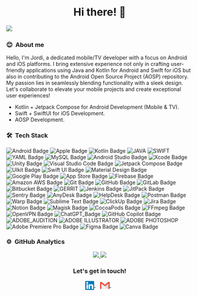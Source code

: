 <div align="center">
<h1 align="center">Hi there! 👋</h1>
</div>
<img src="https://media.licdn.com/dms/image/C4D16AQFzf_ClC_PNew/profile-displaybackgroundimage-shrink_350_1400/0/1623751473734?e=1714003200&v=beta&t=-n4Hbu78G_pFtMCB3OWqyM6A6WYQBu-c89ED80l3Llk">

### 😊 &nbsp;About me

Hello, I'm Jordi, a dedicated mobile/TV developer with a focus on Android and iOS platforms. I bring extensive experience not only in crafting user-friendly applications using Java and Kotlin for Android and Swift for iOS but also in contributing to the Android Open Source Project (AOSP) repository. My passion lies in seamlessly blending functionality with a sleek design. Let's collaborate to elevate your mobile projects and create exceptional user experiences!

- Kotlin + Jetpack Compose for Android Development (Mobile & TV).
- Swift + SwiftUI for iOS Development.
- AOSP Development.

### 🛠️ &nbsp;Tech Stack

![Android Badge](https://img.shields.io/badge/Android-34A853?logo=android&logoColor=fff&style=for-the-badge)
![Apple Badge](https://img.shields.io/badge/Apple-000?logo=apple&logoColor=fff&style=for-the-badge)
![Kotlin Badge](https://img.shields.io/badge/Kotlin-7F52FF?logo=kotlin&logoColor=fff&style=for-the-badge)
![JAVA](https://img.shields.io/badge/Java-ED8B00?style=for-the-badge&logo=openjdk&logoColor=white)
![SWIFT](https://img.shields.io/badge/Swift-fe8c40?style=for-the-badge&logo=swift&logoColor=white)
![YAML Badge](https://img.shields.io/badge/YAML-CB171E?logo=yaml&logoColor=fff&style=for-the-badge)
![MySQL Badge](https://img.shields.io/badge/MySQL-4479A1?logo=mysql&logoColor=fff&style=for-the-badge)
![Android Studio Badge](https://img.shields.io/badge/Android%20Studio-3DDC84?logo=androidstudio&logoColor=fff&style=for-the-badge)
![Xcode Badge](https://img.shields.io/badge/Xcode-147EFB?logo=xcode&logoColor=fff&style=for-the-badge)
![Unity Badge](https://img.shields.io/badge/Unity-000?logo=unity&logoColor=fff&style=for-the-badge)
![Visual Studio Code Badge](https://img.shields.io/badge/Visual%20Studio%20Code-007ACC?logo=visualstudiocode&logoColor=fff&style=for-the-badge)
![Jetpack Compose Badge](https://img.shields.io/badge/Jetpack%20Compose-4285F4?logo=jetpackcompose&logoColor=fff&style=for-the-badge)
![UIkit Badge](https://img.shields.io/badge/UIkit-2396F3?logo=uikit&logoColor=fff&style=for-the-badge)
![Swift UI Badge](https://img.shields.io/badge/Swift_UI-F05138?logo=swift&logoColor=fff&style=for-the-badge)
![Material Design Badge](https://img.shields.io/badge/Material%20Design-757575?logo=materialdesign&logoColor=fff&style=for-the-badge)
![Google Play Badge](https://img.shields.io/badge/Google%20Play-414141?logo=googleplay&logoColor=fff&style=for-the-badge)
![App Store Badge](https://img.shields.io/badge/App%20Store-0D96F6?logo=appstore&logoColor=fff&style=for-the-badge)
![Firebase Badge](https://img.shields.io/badge/Firebase-FFCA28?logo=firebase&logoColor=000&style=for-the-badge)
![Amazon AWS Badge](https://img.shields.io/badge/Amazon%20AWS-232F3E?logo=amazonaws&logoColor=fff&style=for-the-badge)
![Git Badge](https://img.shields.io/badge/Git-F05032?logo=git&logoColor=fff&style=for-the-badge)
![GitHub Badge](https://img.shields.io/badge/GitHub-181717?logo=github&logoColor=fff&style=for-the-badge)
![GitLab Badge](https://img.shields.io/badge/GitLab-FC6D26?logo=gitlab&logoColor=fff&style=for-the-badge)
![Bitbucket Badge](https://img.shields.io/badge/Bitbucket-0052CC?logo=bitbucket&logoColor=fff&style=for-the-badge)
![GERRIT](https://img.shields.io/badge/Gerrit-caff28?style=for-the-badge&logo=gerrit&logoColor=black)
![Jenkins Badge](https://img.shields.io/badge/Jenkins-D24939?logo=jenkins&logoColor=fff&style=for-the-badge)
![JitPack Badge](https://img.shields.io/badge/JitPack-000?logo=jitpack&logoColor=fff&style=for-the-badge)
![Sentry Badge](https://img.shields.io/badge/Sentry-362D59?logo=sentry&logoColor=fff&style=for-the-badge)
![AnyDesk Badge](https://img.shields.io/badge/AnyDesk-EF443B?logo=anydesk&logoColor=fff&style=for-the-badge)
![HelpDesk Badge](https://img.shields.io/badge/HelpDesk-2FC774?logo=helpdesk&logoColor=fff&style=for-the-badge)
![Postman Badge](https://img.shields.io/badge/Postman-FF6C37?logo=postman&logoColor=fff&style=for-the-badge)
![Warp Badge](https://img.shields.io/badge/Warp-01A4FF?logo=warp&logoColor=fff&style=for-the-badge)
![Sublime Text Badge](https://img.shields.io/badge/Sublime%20Text-FF9800?logo=sublimetext&logoColor=fff&style=for-the-badge)
![ClickUp Badge](https://img.shields.io/badge/ClickUp-7B68EE?logo=clickup&logoColor=fff&style=for-the-badge)
![Jira Badge](https://img.shields.io/badge/Jira-0052CC?logo=jira&logoColor=fff&style=for-the-badge)
![Notion Badge](https://img.shields.io/badge/Notion-000?logo=notion&logoColor=fff&style=for-the-badge)
![Magisk Badge](https://img.shields.io/badge/Magisk-00AF9C?logo=magisk&logoColor=fff&style=for-the-badge)
![CocoaPods Badge](https://img.shields.io/badge/CocoaPods-E32?logo=cocoapods&logoColor=fff&style=for-the-badge)
![FFmpeg Badge](https://img.shields.io/badge/FFmpeg-007808?logo=ffmpeg&logoColor=fff&style=for-the-badge)
![OpenVPN Badge](https://img.shields.io/badge/OpenVPN-EA7E20?logo=openvpn&logoColor=fff&style=for-the-badge)
![ChatGPT_Badge](https://img.shields.io/badge/Chat_GPT-412991?logo=openai&logoColor=fff&style=for-the-badge)
![GitHub Copilot Badge](https://img.shields.io/badge/GitHub%20Copilot-000?logo=githubcopilot&logoColor=fff&style=for-the-badge)
![ADOBE_AUDITION](https://img.shields.io/badge/Adobe_Audition-99F.svg?style=for-the-badge&logo=adobeaudition&logoColor=white)
![ADOBE ILLUSTRATOR](https://img.shields.io/badge/Adobe_Illustrator-%23FF9A00.svg?style=for-the-badge&logo=adobeillustrator&logoColor=white) 
![ADOBE PHOTOSHOP](https://img.shields.io/badge/Adobe_Photoshop-%2331A8FF.svg?style=for-the-badge&logo=adobephotoshop&logoColor=white)
![Adobe Premiere Pro Badge](https://img.shields.io/badge/Adobe%20Premiere%20Pro-99F?logo=adobepremierepro&logoColor=fff&style=for-the-badge)
![Figma Badge](https://img.shields.io/badge/Figma-F24E1E?logo=figma&logoColor=fff&style=for-the-badge)
![Canva Badge](https://img.shields.io/badge/Canva-00C4CC?logo=canva&logoColor=fff&style=for-the-badge)

### ⚙️ &nbsp;GitHub Analytics

<p align="center">
<a href="https://github.com/jhuerta27">
  <img height="180em" src="https://github-readme-stats-eight-theta.vercel.app/api?username=jhuerta27&show_icons=true&theme=algolia&include_all_commits=true&count_private=true"/>
  <img height="180em" src="https://github-readme-stats-eight-theta.vercel.app/api/top-langs/?username=jhuerta27&layout=compact&langs_count=8&theme=algolia"/>
</a>
</p>

<div align="center">
  <h3><b>Let's get in touch! </b></h3>
  </div>
<p align="center">
<a href="https://www.linkedin.com/in/jordi-huerta-casanova-361a1714b/" target="_blank">
  <img align="center" alt="Jordi Huerta | Linkedin" width="24px" src="https://github.com/SatYu26/SatYu26/blob/master/Assets/Linkedin.svg" />
</a> &nbsp;&nbsp;
<a href="mailto:jorgehc1027@hotmail.com" >
  <img align="center" alt="Jordi Huerta | Hotmail" width="26px" src="https://github.com/SatYu26/SatYu26/blob/master/Assets/Gmail.svg" />
</a> &nbsp;&nbsp;
<p>
